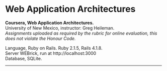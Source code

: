 # Web Application Architectures    
**Coursera, Web Application Architectures.**    
University of New Mexico, instructor: Greg Heileman.                      
*Assignments uploaded as required by the rubric for online evaluation, this does not violate the Honour Code.*         
    
Language, Ruby on Rails. Ruby 2.1.5, Rails 4.1.8.       
Server WEBrick, run at http://localhost:3000    
Database, SQLite.    

----------
